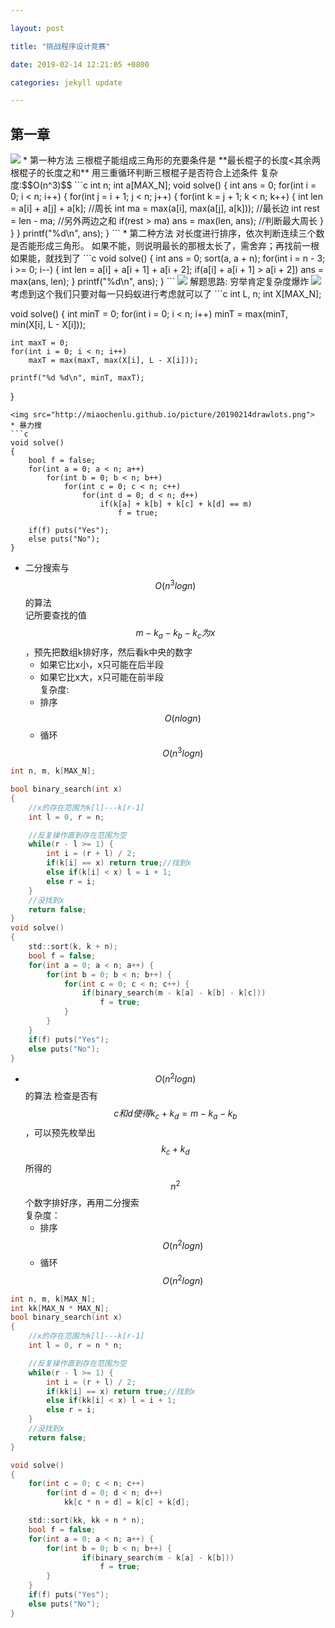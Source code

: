 ```yaml
---

layout: post

title: "挑战程序设计竞赛"

date: 2019-02-14 12:21:05 +0800

categories: jekyll update

---
```


<script type="text/x-mathjax-config">
MathJax.Hub.Config({
tex2jax: {
skipTags: ['script', 'noscript', 'style', 'textarea', 'pre'],
inlineMath: [['$','$']]
}
});
</script>
<script src='https://cdnjs.cloudflare.com/ajax/libs/mathjax/2.7.5/latest.js?config=TeX-MML-AM_CHTML' async></script>


## 第一章
<img src="http://miaochenlu.github.io/picture/20190214triangle.png">
* 第一种方法  
三根棍子能组成三角形的充要条件是 **最长棍子的长度<其余两根棍子的长度之和**  
用三重循环判断三根棍子是否符合上述条件
复杂度:$$O(n^3)$$
```c
int n;
int a[MAX_N];
void solve()
{
    int ans = 0;
    for(int i = 0; i < n; i++) {
        for(int j = i + 1; j < n; j++) {
            for(int k = j + 1; k < n; k++) {
                int len = a[i] + a[j] + a[k];           //周长
                int ma = max(a[i], max(a[j], a[k]));    //最长边
                int rest = len - ma;                    //另外两边之和
                if(rest > ma) ans = max(len, ans);      //判断最大周长
            }
        }
    }
    printf("%d\n", ans);
}
```
* 第二种方法  
对长度进行排序，依次判断连续三个数是否能形成三角形。  
如果不能，则说明最长的那根太长了，需舍弃；再找前一根   
如果能，就找到了
```c
void solve()
{
    int ans = 0;
    sort(a, a + n);                           
    for(int i = n - 3; i >= 0; i--) {
        int len = a[i] + a[i + 1] + a[i + 2];
        if(a[i] + a[i + 1] > a[i + 2])
            ans = max(ans, len);
    }
    printf("%d\n", ans);
}
```

<img src="http://miaochenlu.github.io/picture/20190214ants.png">
解题思路:  
穷举肯定复杂度爆炸
<img src="http://miaochenlu.github.io/picture/20190214antsol.png">
考虑到这个我们只要对每一只蚂蚁进行考虑就可以了
```c
int L, n;
int X[MAX_N];

void solve()
{
    int minT = 0;
    for(int i = 0; i < n; i++)
        minT = max(minT, min(X[i], L - X[i]));
    
    int maxT = 0; 
    for(int i = 0; i < n; i++) 
        maxT = max(maxT, max(X[i], L - X[i]));
    
    printf("%d %d\n", minT, maxT);
}
```
<img src="http://miaochenlu.github.io/picture/20190214drawlots.png">
* 暴力搜  
```c
void solve()
{
    bool f = false;
    for(int a = 0; a < n; a++) 
        for(int b = 0; b < n; b++) 
            for(int c = 0; c < n; c++) 
                for(int d = 0; d < n; d++)
                    if(k[a] + k[b] + k[c] + k[d] == m)
                        f = true;
    
    if(f) puts("Yes");
    else puts("No");
}
```
* 二分搜索与$$O(n^3logn)$$的算法  
记所要查找的值 $$m-k_a-k_b-k_c为x$$ ，预先把数组k排好序，然后看k中央的数字
    * 如果它比x小，x只可能在后半段
    * 如果它比x大，x只可能在前半段  
复杂度:
    * 排序$$O(nlogn)$$        
    * 循环$$O(n^3logn)$$
```c
int n, m, k[MAX_N];

bool binary_search(int x) 
{
    //x的存在范围为k[l]---k[r-1]
    int l = 0, r = n;

    //反复操作直到存在范围为空
    while(r - l >= 1) {
        int i = (r + l) / 2;
        if(k[i] == x) return true;//找到x
        else if(k[i] < x) l = i + 1;
        else r = i;
    }
    //没找到x
    return false;
}
void solve()
{
    std::sort(k, k + n);
    bool f = false;
    for(int a = 0; a < n; a++) {
        for(int b = 0; b < n; b++) {
            for(int c = 0; c < n; c++) {
                if(binary_search(m - k[a] - k[b] - k[c]))
                    f = true;
            }
        }
    }
    if(f) puts("Yes");
    else puts("No");
}
```
* $$O(n^2logn)$$的算法
检查是否有$$c和d使得k_c+k_d=m-k_a-k_b$$，可以预先枚举出$$k_c+k_d$$所得的$$n^2$$个数字排好序，再用二分搜索  
复杂度：
    * 排序$$O(n^2logn)$$        
    * 循环$$O(n^2logn)$$
    
```c
int n, m, k[MAX_N];
int kk[MAX_N * MAX_N];
bool binary_search(int x) 
{
    //x的存在范围为k[l]---k[r-1]
    int l = 0, r = n * n;

    //反复操作直到存在范围为空
    while(r - l >= 1) {
        int i = (r + l) / 2;
        if(kk[i] == x) return true;//找到x
        else if(kk[i] < x) l = i + 1;
        else r = i;
    }
    //没找到x
    return false;
}

void solve()
{
    for(int c = 0; c < n; c++)
        for(int d = 0; d < n; d++) 
            kk[c * n + d] = k[c] + k[d];

    std::sort(kk, kk + n * n);
    bool f = false;
    for(int a = 0; a < n; a++) {
        for(int b = 0; b < n; b++) {
                if(binary_search(m - k[a] - k[b]))
                    f = true;
        }
    }
    if(f) puts("Yes");
    else puts("No");
}
```
[jekyll-docs]: https://jekyllrb.com/docs/home

[jekyll-gh]: https://github.com/jekyll/jekyll

[jekyll-talk]: https://talk.jekyllrb.com/
